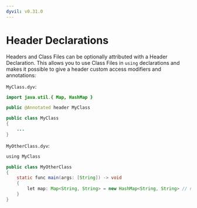 ```yaml
---
dyvil: v0.31.0
---
```


# Header Declarations

Headers and Class Files can be optionally attributed with a Header Declaration. This allows you to use Class Files in `using` declarations and makes it possible to give a header custom access modifiers and annotations:

`MyClass.dyv`:

```java
import java.util.{ Map, HashMap }

public @Annotated header MyClass

public class MyClass
{
    ...
}
```

`MyOtherClass.dyv`:

```java
using MyClass

public class MyOtherClass
{
    static func main(args: [String]) -> void
    {
        let map: Map<String, String> = new HashMap<String, String> // no explicit import required
    }
}
```

